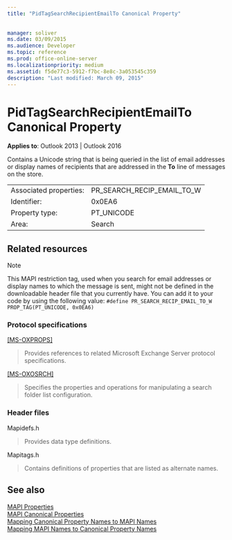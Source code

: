 ```yaml
---
title: "PidTagSearchRecipientEmailTo Canonical Property"
 
 
manager: soliver
ms.date: 03/09/2015
ms.audience: Developer
ms.topic: reference
ms.prod: office-online-server
ms.localizationpriority: medium
ms.assetid: f5de77c3-5912-f7bc-8e8c-3a053545c359
description: "Last modified: March 09, 2015"
---
```


# PidTagSearchRecipientEmailTo Canonical Property

**Applies to**: Outlook 2013 | Outlook 2016
  
Contains a Unicode string that is being queried in the list of email addresses or display names of recipients that are addressed in the **To** line of messages on the store.
  
|||
|:-----|:-----|
|Associated properties:  <br/> |PR_SEARCH_RECIP_EMAIL_TO_W  <br/> |
|Identifier:  <br/> |0x0EA6  <br/> |
|Property type:  <br/> |PT_UNICODE  <br/> |
|Area:  <br/> |Search  <br/> |

## Related resources

> [!NOTE]
> This MAPI restriction tag, used when you search for email addresses or display names to which the message is sent, might not be defined in the downloadable header file that you currently have. You can add it to your code by using the following value:
> `#define PR_SEARCH_RECIP_EMAIL_TO_W PROP_TAG(PT_UNICODE, 0x0EA6)`
  
### Protocol specifications

[[MS-OXPROPS]](https://msdn.microsoft.com/library/f6ab1613-aefe-447d-a49c-18217230b148%28Office.15%29.aspx)
  
> Provides references to related Microsoft Exchange Server protocol specifications.

[[MS-OXOSRCH]](https://msdn.microsoft.com/library/c72e49b8-78c7-4483-ad65-e46e9133673b%28Office.15%29.aspx)
  
> Specifies the properties and operations for manipulating a search folder list configuration.

### Header files

Mapidefs.h
  
> Provides data type definitions.

Mapitags.h
  
> Contains definitions of properties that are listed as alternate names.

## See also

[MAPI Properties](mapi-properties.md)  
[MAPI Canonical Properties](mapi-canonical-properties.md)  
[Mapping Canonical Property Names to MAPI Names](mapping-canonical-property-names-to-mapi-names.md)  
[Mapping MAPI Names to Canonical Property Names](mapping-mapi-names-to-canonical-property-names.md)
